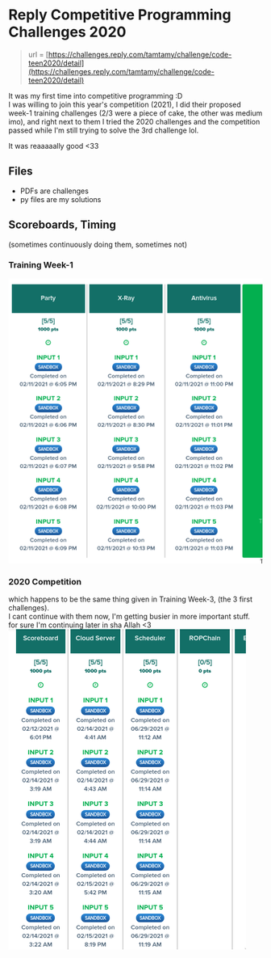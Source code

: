 # Reply Competitive Programming Challenges 2020

> url = [https://challenges.reply.com/tamtamy/challenge/code-teen2020/detail](https://challenges.reply.com/tamtamy/challenge/code-teen2020/detail)

It was my first time into competitive programming :D\
I was willing to join this year's competition (2021), I did their proposed week-1 training challenges (2/3 were a piece of cake, the other was medium imo), and right next to them I tried the 2020 challenges and the competition passed while I'm still trying to solve the 3rd challenge lol.

It was reaaaaally good <33

## Files
- PDFs are challenges
- py files are my solutions

## Scoreboards, Timing
(sometimes continuously doing them, sometimes not)

### Training Week-1
![Training](./images/training1-scoreboard.png)

### 2020 Competition
which happens to be the same thing given in Training Week-3, (the 3 first challenges).\
I cant continue with them now, I'm getting busier in more important stuff.\
for sure I'm continuing later in sha Allah <3\
![2020 Competition](./images/2020-scoreboard.png)
